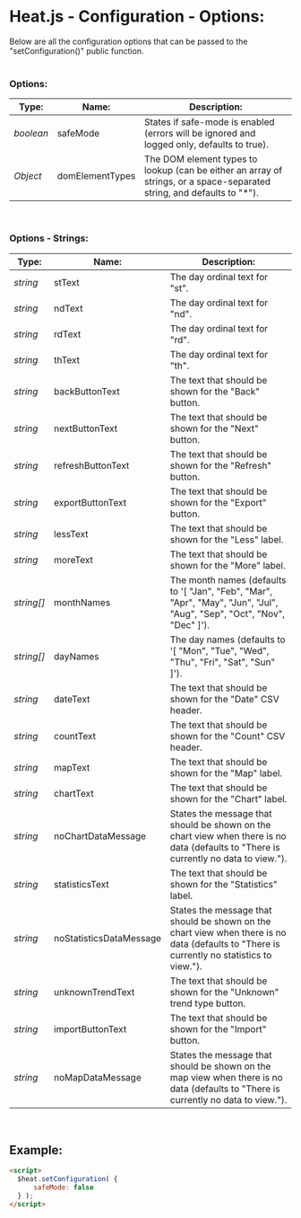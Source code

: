 # Heat.js - Configuration - Options:

Below are all the configuration options that can be passed to the "setConfiguration()" public function.
<br>
<br>


### Options:

| Type: | Name: | Description: |
| --- | --- | --- |
| *boolean* | safeMode | States if safe-mode is enabled (errors will be ignored and logged only, defaults to true). |
| *Object* | domElementTypes | The DOM element types to lookup (can be either an array of strings, or a space-separated string, and defaults to "*"). |

<br/>


### Options - Strings:

| Type: | Name: | Description: |
| --- | --- | --- |
| *string* | stText | The day ordinal text for "st". |
| *string* | ndText | The day ordinal text for "nd". |
| *string* | rdText | The day ordinal text for "rd". |
| *string* | thText | The day ordinal text for "th". |
| *string* | backButtonText | The text that should be shown for the "Back" button. |
| *string* | nextButtonText | The text that should be shown for the "Next" button. |
| *string* | refreshButtonText | The text that should be shown for the "Refresh" button. |
| *string* | exportButtonText | The text that should be shown for the "Export" button. |
| *string* | lessText | The text that should be shown for the "Less" label. |
| *string* | moreText | The text that should be shown for the "More" label. |
| *string[]* | monthNames | The month names (defaults to '[ "Jan", "Feb", "Mar", "Apr", "May", "Jun", "Jul", "Aug", "Sep", "Oct", "Nov", "Dec" ]'). |
| *string[]* | dayNames | The day names (defaults to '[ "Mon", "Tue", "Wed", "Thu", "Fri", "Sat", "Sun" ]'). |
| *string* | dateText | The text that should be shown for the "Date" CSV header. |
| *string* | countText | The text that should be shown for the "Count" CSV header. |
| *string* | mapText | The text that should be shown for the "Map" label. |
| *string* | chartText | The text that should be shown for the "Chart" label. |
| *string* | noChartDataMessage | States the message that should be shown on the chart view when there is no data (defaults to "There is currently no data to view."). |
| *string* | statisticsText | The text that should be shown for the "Statistics" label. |
| *string* | noStatisticsDataMessage | States the message that should be shown on the chart view when there is no data (defaults to "There is currently no statistics to view."). |
| *string* | unknownTrendText | The text that should be shown for the "Unknown" trend type button. |
| *string* | importButtonText | The text that should be shown for the "Import" button. |
| *string* | noMapDataMessage | States the message that should be shown on the map view when there is no data (defaults to "There is currently no data to view."). |

<br/>


## Example:

```markdown
<script> 
  $heat.setConfiguration( {
      safeMode: false
  } );
</script>
```
